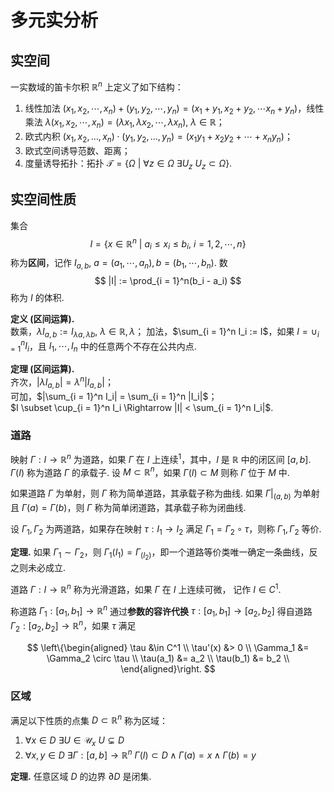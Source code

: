 # 多元实分析

## 实空间

一实数域的笛卡尔积 $\mathbb{R}^n$ 上定义了如下结构：

1. 线性加法 $(x_1, x_2, \cdots, x_n) + (y_1, y_2, \cdots, y_n) = (x_1 + y_1, x_2 + y_2, \cdots x_n + y_n)$，线性乘法 $\lambda(x_1, x_2, \cdots, x_n) = (\lambda x_1, \lambda x_2, \cdots, \lambda x_n),\ \lambda \in \mathbb{R}$；
2. 欧式内积 $(x_1, x_2, \dots, x_n) \cdot (y_1, y_2, \dots, y_n) = (x_1y_1 + x_2y_2 + \cdots + x_ny_n)$；
3. 欧式空间诱导范数、距离；
4. 度量诱导拓扑：拓扑 $\mathscr{T} = \{ \Omega \ |\ \forall z \in \Omega \ \exists U_z \ U_z \subset \Omega \}$.

## 实空间性质

集合
$$
I = \{ x \in \mathbb{R}^n \ | \ a_i \le x_i \le b_i,\ i = 1, 2, \cdots,n \}
$$
称为**区间**，记作 $I_{a,b},\ a = (a_1, \cdots, a_n), b = (b_1, \cdots, b_n)$. 数
$$
|I| := \prod_{i = 1}^n(b_i - a_i)
$$
称为 $I$ 的体积.

**定义 (区间运算).**  
数乘，$\lambda I_{a, b} := I_{\lambda a, \lambda b},\ \lambda \in \mathbb{R}, \lambda$；
加法，$\sum_{i = 1}^n I_i := I$，如果 $I = \cup_{i = 1}^n I_i$，且 $I_1, \cdots, I_n$ 中的任意两个不存在公共内点.

**定理 (区间运算).**  
齐次，$|\lambda I_{a, b}| = \lambda^n|I_{a, b}|$；  
可加，$|\sum_{i = 1}^n I_i| = \sum_{i = 1}^n |I_i|$；  
$I \subset \cup_{i = 1}^n I_i \Rightarrow |I| < \sum_{i = 1}^n I_i|$.


### 道路

映射 $\Gamma : I \to \mathbb{R}^n$ 为道路，如果 $\Gamma$ 在 $I$ 上连续<sup>1</sup>，其中，$I$ 是 $\mathbb{R}$ 中的闭区间 $[a,b]$. $\Gamma(I)$ 称为道路 $\Gamma$ 的承载子. 设 $M \subset \mathbb{R}^n$，如果 $\Gamma(I) \subset M$ 则称 $\Gamma$ 位于 $M$ 中. 

如果道路 $\Gamma$ 为单射，则 $\Gamma$ 称为简单道路，其承载子称为曲线. 如果 $\Gamma|_{(a, b)}$ 为单射且 $\Gamma(a) = \Gamma(b)$，则 $\Gamma$ 称为简单闭道路，其承载子称为闭曲线.

设 $\Gamma_1, \Gamma_2$ 为两道路，如果存在映射 $\tau : I_1 \to I_2$ 满足 $\Gamma_1 = \Gamma_2 \circ \tau$，则称 $\Gamma_1, \Gamma_2$ 等价.

**定理.** 如果 $\Gamma_1 \sim \Gamma_2$，则 $\Gamma_1(I_1) = \Gamma_(I_2)$，即一个道路等价类唯一确定一条曲线，反之则未必成立.

道路 $\Gamma : I \to \mathbb{R}^n$ 称为光滑道路，如果 $\Gamma$ 在 $I$ 上连续可微， 记作 $I \in C^1$.

称道路 $\Gamma_1 : [a_1, b_1] \to \mathbb{R}^n$ 通过**参数的容许代换** $\tau : [a_1, b_1] \to [a_2, b_2]$ 得自道路 $\Gamma_2 : [a_2, b_2] \to \mathbb{R}^n$，如果 $\tau$ 满足

$$
\left\{\begin{aligned}
\tau &\in C^1 \\
\tau'(x) &> 0 \\
\Gamma_1 &= \Gamma_2 \circ \tau \\
\tau(a_1) &= a_2 \\
\tau(b_1) &= b_2 \\
\end{aligned}\right.
$$



### 区域

满足以下性质的点集 $D \subset \mathbb{R}^n$ 称为区域：

1. $\forall x \in D \ \exists U \in \mathscr{U}_x \ U \subsetneq D$
2. $\forall x, y \in D \ \exists \Gamma : [a, b] \to \mathbb{R}^n \ \Gamma(I) \subset D \wedge \Gamma(a) = x \wedge \Gamma(b) = y$

**定理.** 任意区域 $D$ 的边界 $\partial D$ 是闭集.

